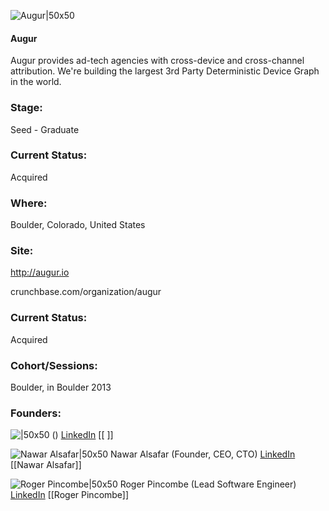 

![Augur|50x50](https://apimg.techstars.com/connect/images/image_files/56748213a93e9fd5f4000001/original/logo.png)

#### Augur
Augur provides ad-tech agencies with cross-device and cross-channel attribution. We're building the largest 3rd Party Deterministic Device Graph in the world.

### Stage: 
Seed - Graduate 

### Current Status: 
Acquired

### Where:
Boulder, Colorado, United States

### Site:
http://augur.io



crunchbase.com/organization/augur

### Current Status: 
Acquired

### Cohort/Sessions: 
Boulder, in Boulder 2013

### Founders: 

![ |50x50]()   () [LinkedIn](https://linkedin.com/in/paulnfoley) [[ ]]

![Nawar Alsafar|50x50](https://s3.amazonaws.com/photos.angel.co/users/122723-medium_jpg?1335659996) Nawar Alsafar (Founder, CEO, CTO) [LinkedIn](https://linkedin.com/in/alsafar) [[Nawar Alsafar]]

![Roger Pincombe|50x50](https://apimg.techstars.com/connect/images/image_files/62da07f989665b0008b16d8a/original/roger-presenting-mlconf.jpg) Roger Pincombe (Lead Software Engineer) [LinkedIn](https://linkedin.com/in/rogerpincombe) [[Roger Pincombe]]


